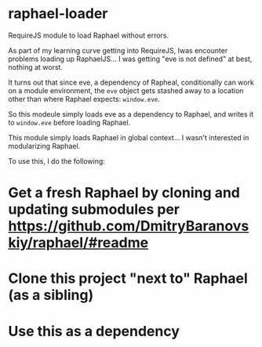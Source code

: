 raphael-loader
==============

RequireJS module to load Raphael without errors.

As part of my learning curve getting into RequireJS, Iwas encounter problems loading up RaphaelJS... I was getting "eve is not defined" at best, nothing at worst.

It turns out that since eve, a dependency of Rapheal, conditionally can work on a module environment, the `eve` object gets stashed away to a location other than where Raphael expects: `window.eve`.

So this modeule simply loads eve as a dependency to Raphael, and writes it to `window.eve` before loading Raphael.

This module simply loads Raphael in global context... I wasn't interested in modularizing Raphael.

To use this, I do the following:

# Get a fresh Raphael by cloning and updating submodules per https://github.com/DmitryBaranovskiy/raphael/#readme
# Clone this project "next to" Raphael (as a sibling)
# Use this as a dependency